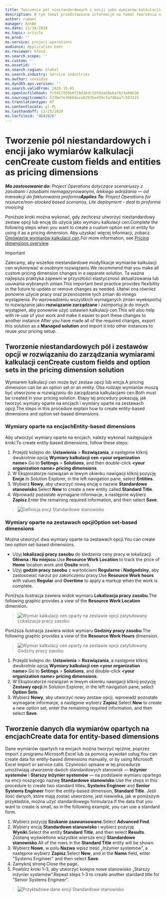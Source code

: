 ```yaml
---
title: Tworzenie pól niestandardowych i encji jako wymiarów kalkulacji cen
description: W tym temat przedstawiono informacje na temat tworzenia niestandardowych zestawów opcji lub encji.
author: rumant
manager: AnnBe
ms.date: 11/18/2020
ms.topic: article
ms.prod: ''
ms.service: project-operations
audience: Application User
ms.reviewer: kfend
ms.search.scope: ''
ms.custom: ''
ms.assetid: ''
ms.search.region: Global
ms.search.industry: Service industries
ms.author: suvaidya
ms.dyn365.ops.version: ''
ms.search.validFrom: 2020-10-01
ms.openlocfilehash: fc5917856b8f28d36dc55593a68eba7823a00b36
ms.sourcegitcommit: 573be7e36604ace82b35e439cfa748aa7c587415
ms.translationtype: HT
ms.contentlocale: pl-PL
ms.lasthandoff: 11/25/2020
ms.locfileid: "4642826"
---
```

# <a name="create-custom-fields-and-entities-as-pricing-dimensions"></a><span data-ttu-id="77207-103">Tworzenie pól niestandardowych i encji jako wymiarów kalkulacji cen</span><span class="sxs-lookup"><span data-stu-id="77207-103">Create custom fields and entities as pricing dimensions</span></span>

<span data-ttu-id="77207-104">_**Ma zastosowanie do:** Project Operations dotyczące scenariuszy z zasobami i zasobami niemagazynowanymi, lekkiego wdrażania — od transakcji do fakturowania proforma_</span><span class="sxs-lookup"><span data-stu-id="77207-104">_**Applies To:** Project Operations for resource/non-stocked based scenarios, Lite deployment - deal to proforma invoicing_</span></span>

<span data-ttu-id="77207-105">Poniższe kroki można wykonać, gdy zechcesz utworzyć niestandardowy zestaw opcji lub encję do użycia jako wymiaru kalkulacji cen.</span><span class="sxs-lookup"><span data-stu-id="77207-105">Complete the following steps when you want to create a custom option set or entity for using it as a pricing dimension.</span></span> <span data-ttu-id="77207-106">Aby uzyskać więcej informacji, zobacz [Omówienie wymiarów kalkulacji cen](pricing-dimensions-overview.md).</span><span class="sxs-lookup"><span data-stu-id="77207-106">For more information, see [Pricing dimensions overview](pricing-dimensions-overview.md).</span></span>  

> [!IMPORTANT]
> <span data-ttu-id="77207-107">Zalecamy, aby wszelkie niestandardowe modyfikacje wymiarów kalkulacji cen wykonywać w osobnym rozwiązaniu.</span><span class="sxs-lookup"><span data-stu-id="77207-107">We recommend that you make all custom pricing dimension changes in a separate solution.</span></span> <span data-ttu-id="77207-108">Ta ważna najlepsza praktyka zapewni w przyszłości elastyczność aktualizowania lub usuwania wybranych zmian.</span><span class="sxs-lookup"><span data-stu-id="77207-108">This important best practice provides flexibility in the future to update or remove changes as needed.</span></span> <span data-ttu-id="77207-109">Ułatwi ona również ponowne użycie pracy oraz przenoszenie tych zmian do innego wystąpienia. Po wprowadzeniu wszystkich wymaganych zmian wyeksportuj to rozwiązanie jako **rozwiązanie zarządzane** i zaimportuj je do innych wystąpień, aby ponownie użyć ustawień kalkulacji cen.</span><span class="sxs-lookup"><span data-stu-id="77207-109">This will also help with re-use of your work and make it easier to port these changes to another instance After you have made all of the required changes, export this solution as a **Managed solution** and import it into other instances to reuse your pricing setup.</span></span>

  
## <a name="create-custom-fields-and-option-sets-in-the-pricing-dimension-solution"></a><span data-ttu-id="77207-110">Tworzenie niestandardowych pól i zestawów opcji w rozwiązaniu do zarządzania wymiarami kalkulacji cen</span><span class="sxs-lookup"><span data-stu-id="77207-110">Create custom fields and option sets in the pricing dimension solution</span></span>

<span data-ttu-id="77207-111">Wymiarem kalkulacji cen może być zestaw opcji lub encja.</span><span class="sxs-lookup"><span data-stu-id="77207-111">A pricing dimension can be an option set or an entity.</span></span> <span data-ttu-id="77207-112">Oba rodzaje wymiarów muszą być utworzone w rozwiązaniu do zarządzania kalkulacjami cen.</span><span class="sxs-lookup"><span data-stu-id="77207-112">Both must be created in your pricing solution.</span></span> <span data-ttu-id="77207-113">Etapy tej procedury pokazują, jak tworzyć wymiary oparte na encjach i wymiary oparte na zestawach opcji.</span><span class="sxs-lookup"><span data-stu-id="77207-113">The steps in this procedure explain how to create entity-based dimensions and option set-based dimensions.</span></span>

### <a name="entity-based-dimensions"></a><span data-ttu-id="77207-114">Wymiary oparte na encjach</span><span class="sxs-lookup"><span data-stu-id="77207-114">Entity-based dimensions</span></span>
<span data-ttu-id="77207-115">Aby utworzyć wymiary oparte na encjach, należy wykonać następujące kroki:</span><span class="sxs-lookup"><span data-stu-id="77207-115">To create entity-based dimensions, follow these steps:</span></span>

1. <span data-ttu-id="77207-116">Przejdź kolejno do: **Ustawienia** > **Rozwiązania**, a następnie kliknij dwukrotnie opcję **Wymiary kalkulacji cen \<your organization name>**.</span><span class="sxs-lookup"><span data-stu-id="77207-116">Go to **Settings** > **Solutions**, and then double-click **\<your organization name> pricing dimensions**.</span></span>
2. <span data-ttu-id="77207-117">W Eksploratorze rozwiązań w lewym okienku nawigacji kliknij pozycję **Encje**.</span><span class="sxs-lookup"><span data-stu-id="77207-117">In Solution Explorer, in the left navigation pane, select **Entities**.</span></span>
3. <span data-ttu-id="77207-118">Wybierz **Nowy**, aby utworzyć nową encję o nazwie **Standardowe stanowisko**.</span><span class="sxs-lookup"><span data-stu-id="77207-118">Select **New** to create a new entity called **Standard Title**.</span></span> 
4. <span data-ttu-id="77207-119">Wprowadź pozostałe wymagane informacje, a następnie wybierz **Zapisz**.</span><span class="sxs-lookup"><span data-stu-id="77207-119">Enter the remaining required information, and then select **Save**.</span></span>

> ![Definicja encji Standardowe stanowisko](media/Standard-Title-entity-definition.png)

### <a name="option-set-based-dimensions"></a><span data-ttu-id="77207-121">Wymiary oparte na zestawach opcji</span><span class="sxs-lookup"><span data-stu-id="77207-121">Option set-based dimensions</span></span> 
<span data-ttu-id="77207-122">Można utworzyć dwa wymiary oparte na zestawach opcji.</span><span class="sxs-lookup"><span data-stu-id="77207-122">You can create two option set-based dimensions.</span></span> 

- <span data-ttu-id="77207-123">Użyj **lokalizacji pracy zasobu** do śledzenia ceny pracy w lokalizacji **Główna** i **Na miejscu**.</span><span class="sxs-lookup"><span data-stu-id="77207-123">Use **Resource Work Location** to track the price of **Home** location work and **Onsite** work.</span></span> 
- <span data-ttu-id="77207-124">Użyj **godzin pracy zasobu** z wartościami **Regularne** i **Nadgodziny**, aby zastosować narzut po zakończeniu pracy.</span><span class="sxs-lookup"><span data-stu-id="77207-124">Use **Resource Work hours** with values **Regular** and **Overtime** to apply a markup when the work is complete.</span></span>

<span data-ttu-id="77207-125">Poniższa ilustracja zawiera widok wymiaru **Lokalizacja pracy zasobu**.</span><span class="sxs-lookup"><span data-stu-id="77207-125">The following graphic provides a view of the **Resource Work Location** dimension.</span></span> 

> ![Wymiar kalkulacji cen oparty na zestawie opcji zatytułowany Lokalizacja pracy zasobu](media/Option-set-PD-called-Resource-Work-Location.png)

<span data-ttu-id="77207-127">Poniższa ilustracja zawiera widok wymiaru **Godziny pracy zasobu**.</span><span class="sxs-lookup"><span data-stu-id="77207-127">The following graphic provides a view of the **Resource Work Hours** dimension.</span></span> 

> ![Wymiar kalkulacji cen oparty na zestawie opcji zatytułowany Godziny pracy zasobu](media/Option-set-PD-called-Resource-Work-Hours.png)

1. <span data-ttu-id="77207-129">Przejdź kolejno do: **Ustawienia** > **Rozwiązania**, a następnie kliknij dwukrotnie opcję **Wymiary kalkulacji cen \<your organization name>**.</span><span class="sxs-lookup"><span data-stu-id="77207-129">Go to **Settings** > **Solutions**, and double-click  **\<your organization name> pricing dimensions**.</span></span> 
2. <span data-ttu-id="77207-130">W Eksploratorze rozwiązań w lewym okienku nawigacji kliknij pozycję **Zestawy opcji**.</span><span class="sxs-lookup"><span data-stu-id="77207-130">In Solution Explorer, in the left navigation pane, select  **Option Sets**.</span></span> 
3. <span data-ttu-id="77207-131">Wybierz **Nowy**, aby utworzyć nowy zestaw opcji, wprowadź pozostałe wymagane informacje, a następnie wybierz **Zapisz**.</span><span class="sxs-lookup"><span data-stu-id="77207-131">Select **New** to create a new option set, enter the remaining required information, and then select **Save**.</span></span>

## <a name="create-data-for-entity-based-dimensions"></a><span data-ttu-id="77207-132">Tworzenie danych dla wymiarów opartych na encjach</span><span class="sxs-lookup"><span data-stu-id="77207-132">Create data for entity-based dimensions</span></span>

<span data-ttu-id="77207-133">Dane wymiarów opartych na encjach można tworzyć ręcznie, poprzez import z programu Microsoft Excel lub za pomocą wywołań usług.</span><span class="sxs-lookup"><span data-stu-id="77207-133">You can create data for entity-based dimensions manually, or by using Microsoft Excel import or service calls.</span></span> <span data-ttu-id="77207-134">Czynności opisane w tej procedurze umożliwiają utworzenie dwóch standardowych stanowisk — **Inżynier systemów** i **Starszy inżynier systemów** — na podstawie wymiaru opartego na encji noszącego nazwę **Standardowe stanowisko**.</span><span class="sxs-lookup"><span data-stu-id="77207-134">Use the steps in this procedure to create two standard titles, **Systems Engineer** and **Senior Systems Engineer** from the entity-based dimension, **Standard Title**.</span></span> <span data-ttu-id="77207-135">Jeśli ilość danych, które mają zostać utworzone, jest niewielka, jak w poniższym przykładzie, można użyć standardowego formularza.</span><span class="sxs-lookup"><span data-stu-id="77207-135">If the data that you want to create is small, as in the following example, you can use a standard form.</span></span>

1. <span data-ttu-id="77207-136">Wybierz pozycję **Szukanie zaawansowane**.</span><span class="sxs-lookup"><span data-stu-id="77207-136">Select **Advanced Find**.</span></span>
2. <span data-ttu-id="77207-137">Wybierz encję **Standardowe stanowisko** i wybierz pozycję **Wyniki**.</span><span class="sxs-lookup"><span data-stu-id="77207-137">Select the entity **Standard Title**, and then select **Results**.</span></span> <span data-ttu-id="77207-138">Zostaną wyświetlone wszystkie wiersze encji **Standardowe stanowisko**.</span><span class="sxs-lookup"><span data-stu-id="77207-138">All of the rows in the **Standard Title** entity will be shown.</span></span>
3. <span data-ttu-id="77207-139">Wybierz **Nowe**, w polu **Nazwa** wpisz treść „Inżynier systemów”, a następnie wybierz **Zapisz**.</span><span class="sxs-lookup"><span data-stu-id="77207-139">Select **New**, and in the **Name** field, enter "Systems Engineer" and then select **Save**.</span></span>
4. <span data-ttu-id="77207-140">Zamyknij stronę.</span><span class="sxs-lookup"><span data-stu-id="77207-140">Close the page.</span></span> 
5. <span data-ttu-id="77207-141">Powtórz kroki 1–3, aby utworzyć kolejne nowe stanowisko „Starszy inżynier systemów”.</span><span class="sxs-lookup"><span data-stu-id="77207-141">Repeat steps 1-3 to create another standard title for "Senior Systems Engineer".</span></span>

> ![Przykładowe dane encji Standardowe stanowisko](media/ST-data.png)
